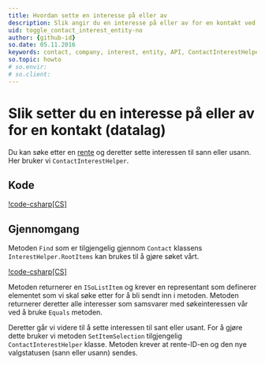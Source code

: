 ```yaml
---
title: Hvordan sette en interesse på eller av
description: Slik angir du en interesse på eller av for en kontakt ved hjelp av enheter
uid: toggle_contact_interest_entity-no
author: {github-id}
so.date: 05.11.2016
keywords: contact, company, interest, entity, API, ContactInterestHelper, SetItemSelection
so.topic: howto
# so.envir:
# so.client:
---
```


# Slik setter du en interesse på eller av for en kontakt (datalag)

Du kan søke etter en [rente][1] og deretter sette interessen til sann eller usann. Her bruker vi `ContactInterestHelper`.

## Kode

[!code-csharp[CS]](includes/toggle-interest-entity.cs)

## Gjennomgang

Metoden `Find` som er  tilgjengelig gjennom `Contact` klassens `InterestHelper.RootItems` kan brukes til å gjøre søket vårt.

[!code-csharp[CS]](includes/toggle-interest-entity.cs?range=14-18)

Metoden returnerer  en `ISoListItem` og krever en representant som definerer elementet som vi skal søke etter for å bli sendt inn i metoden. Metoden returnerer deretter alle interesser som samsvarer med søkeinteressen vår ved å bruke `Equals` metoden.

Deretter går vi videre til å sette interessen til sant eller usant. For å gjøre dette bruker vi metoden `SetItemSelection` tilgjengelig `ContactInterestHelper` klasse. Metoden krever at rente-ID-en og den nye valgstatusen (sann eller usann) sendes.

<!-- Referenced links -->
[1]: ../../interests.md
